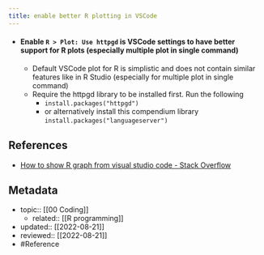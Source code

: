 ```yaml
---
title: enable better R plotting in VSCode
---
```


- #### Enable `R > Plot: Use httpgd` is VSCode settings to have better support for R plots (especially multiple plot in single command)
	- Default VSCode plot for R is simplistic and does not contain similar features like in R Studio (especially for multiple plot in single command)
	- Require the httpgd library to be installed first. Run the following
		- `install.packages("httpgd")`
		- or alternatively install this compendium library `install.packages("languageserver")`

## References
- [How to show R graph from visual studio code - Stack Overflow](https://stackoverflow.com/questions/52284345/how-to-show-r-graph-from-visual-studio-code)

## Metadata
- topic:: [[00 Coding]]
	- related:: [[R programming]]
- updated:: [[2022-08-21]]
- reviewed:: [[2022-08-21]]
- #Reference 
